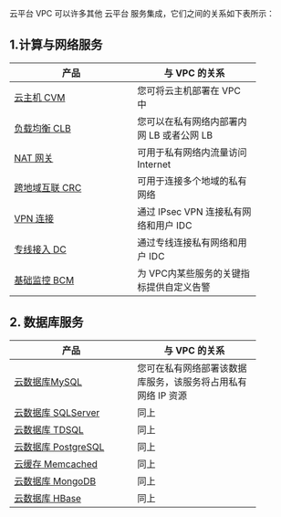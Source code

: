 <style rel="stylesheet">
table th:nth-of-type(1){
width:200px;
}</style>
<style rel="stylesheet">
table th:nth-of-type(2){
width:200px;
}</style>
<style rel="stylesheet">
table th:nth-of-type(3){
width:200px;
}</style>
<style rel="stylesheet">
table th:nth-of-type(4){
width:200px;
}</style>
<style rel="stylesheet">
table tr:hover {
background: #efefef; 
</style>
云平台 VPC 可以许多其他 云平台 服务集成，它们之间的关系如下表所示：

## 1.计算与网络服务

| 产品 | 与 VPC 的关系 | 
|---------|---------|
|<a href="http://tcecqpoc.fsphere.cn/product/cvm.html" target="_blank">云主机 CVM</a>| 您可将云主机部署在 VPC 中 |
|<a href="http://tcecqpoc.fsphere.cn/product/clb.html?idx=2" target="_blank">负载均衡 CLB</a>|您可以在私有网络内部署内网 LB 或者公网 LB|
|<a href="http://tcecqpoc.fsphere.cn/product/nat.html" target="_blank">NAT 网关</a>|可用于私有网络内流量访问 Internet|
|<a href="http://tcecqpoc.fsphere.cn/product/crc.html" target="_blank">跨地域互联 CRC</a>|可用于连接多个地域的私有网络|
|<a href="http://tcecqpoc.fsphere.cn/product/vpn.html" target="_blank">VPN 连接</a>|通过 IPsec VPN 连接私有网络和用户 IDC|
|<a href="http://tcecqpoc.fsphere.cn/product/dc.html" target="_blank">专线接入 DC</a>|通过专线连接私有网络和用户 IDC|
|<a href="http://tcecqpoc.fsphere.cn/product/bcm.html" target="_blank">基础监控  BCM</a>|为 VPC内某些服务的关键指标提供自定义告警|

## 2. 数据库服务
|产品 |与 VPC 的关系 | 
|---------|---------|
|<a href="http://tcecqpoc.fsphere.cn/product/cdb.html" target="_blank">云数据库MySQL</a>|您可在私有网络部署该数据库服务，该服务将占用私有网络 IP 资源|
|<a href="http://tcecqpoc.fsphere.cn/product/sqlserver.html" target="_blank">云数据库 SQLServer</a>|同上|
|<a href="http://tcecqpoc.fsphere.cn/product/cdb.html" target="_blank">云数据库 TDSQL</a>|同上|
|<a href="http://tcecqpoc.fsphere.cn/product/postgresql.html" target="_blank">云数据库 PostgreSQL</a>|同上|
|<a href="http://tcecqpoc.fsphere.cn/product/cmem.html" target="_blank">云缓存 Memcached</a>|同上|
|<a href="http://tcecqpoc.fsphere.cn/product/mongodb.html" target="_blank">云数据库  MongoDB</a>|同上|
|<a href="http://tcecqpoc.fsphere.cn/product/HBase.html" target="_blank">云数据库  HBase</a>|同上|